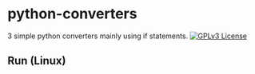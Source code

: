 # python-converters
3 simple python converters mainly using if statements.
[![GPLv3 License](https://img.shields.io/badge/License-GPL%20v3-yellow.svg)](https://opensource.org/licenses/)

## Run (Linux)

